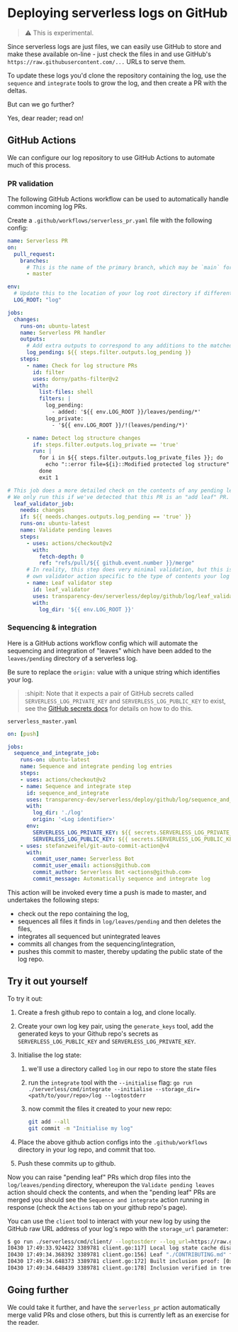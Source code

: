 # Deploying serverless logs on GitHub

> :warning: This is experimental.

Since serverless logs are just files, we can easily use GitHub to store and
make these available on-line - just check the files in and use GitHub's
`https://raw.githubusercontent.com/...` URLs to serve them.

To update these logs you'd clone the repository containing the log, use the
`sequence` and `integrate` tools to grow the log, and then create a PR with
the deltas.

But can we go further?

Yes, dear reader; read on!

## GitHub Actions

We can configure our log repository to use GitHub Actions to automate much of
this process.

### PR validation

The following GitHub Actions workflow can be used to automatically handle common
incoming log PRs.

Create a `.github/workflows/serverless_pr.yaml` file with the following config:

```yaml
name: Serverless PR
on:
  pull_request:
    branches:
      # This is the name of the primary branch, which may be `main` for newer repos.
      - master

env:
  # Update this to the location of your log root directory if different:
  LOG_ROOT: "log"

jobs:
  changes:
    runs-on: ubuntu-latest
    name: Serverless PR handler
    outputs:
      # Add extra outputs to correspond to any additions to the matched patterns in the filter step below.
      log_pending: ${{ steps.filter.outputs.log_pending }}
    steps:
      - name: Check for log structure PRs
        id: filter
        uses: dorny/paths-filter@v2
        with:
          list-files: shell
          filters: |
            log_pending:
              - added: '${{ env.LOG_ROOT }}/leaves/pending/*'
            log_private:
              - '${{ env.LOG_ROOT }}/!(leaves/pending/*)'

      - name: Detect log structure changes
        if: steps.filter.outputs.log_private == 'true'
        run: |
          for i in ${{ steps.filter.outputs.log_private_files }}; do
            echo "::error file=${i}::Modified protected log structure"
          done
          exit 1

# This job does a more detailed check on the contents of any pending leaves added.
# We only run this if we've detected that this PR is an "add leaf" PR.
  leaf_validator_job:
    needs: changes
    if: ${{ needs.changes.outputs.log_pending == 'true' }}
    runs-on: ubuntu-latest
    name: Validate pending leaves
    steps:
      - uses: actions/checkout@v2
        with:
          fetch-depth: 0
          ref: "refs/pull/${{ github.event.number }}/merge"
      # In reality, this step does very minimal validation, but this is where you'd add your
      # own validator action specific to the type of contents your log should contain.
      - name: Leaf validator step
        id: leaf_validator
        uses: transparency-dev/serverless/deploy/github/log/leaf_validator@HEAD
        with:
          log_dir: '${{ env.LOG_ROOT }}'
```

### Sequencing & integration

Here is a GitHub actions workflow config which will automate the sequencing
and integration of "leaves" which have been added to the `leaves/pending`
directory of a serverless log.

Be sure to replace the `origin:` value with a unique string which identifies
your log.

> :shipit: Note that it expects a pair of GitHub secrets called
`SERVERLESS_LOG_PRIVATE_KEY` and `SERVERLESS_LOG_PUBLIC_KEY` to exist, see
the [GitHub secrets docs](https://docs.github.com/en/actions/reference/encrypted-secrets#creating-encrypted-secrets-for-a-repository)
for details on how to do this.

`serverless_master.yaml`

```yaml
on: [push]

jobs:
  sequence_and_integrate_job:
    runs-on: ubuntu-latest
    name: Sequence and integrate pending log entries
    steps:
    - uses: actions/checkout@v2
    - name: Sequence and integrate step
      id: sequence_and_integrate
      uses: transparency-dev/serverless/deploy/github/log/sequence_and_integrate@master
      with:
        log_dir: './log'
        origin: '<Log identifier>'
      env:
        SERVERLESS_LOG_PRIVATE_KEY: ${{ secrets.SERVERLESS_LOG_PRIVATE_KEY }}
        SERVERLESS_LOG_PUBLIC_KEY: ${{ secrets.SERVERLESS_LOG_PUBLIC_KEY }}
    - uses: stefanzweifel/git-auto-commit-action@v4
      with:
        commit_user_name: Serverless Bot
        commit_user_email: actions@github.com
        commit_author: Serverless Bot <actions@github.com>
        commit_message: Automatically sequence and integrate log
```

This action will be invoked every time a push is made to master, and undertakes
the following steps:

- check out the repo containing the log,
- sequences all files it finds in `log/leaves/pending` and then deletes the files,
- integrates all sequenced but unintegrated leaves
- commits all changes from the sequencing/integration,
- pushes this commit to master, thereby updating the public state of the log repo.

## Try it out yourself

To try it out:

1. Create a fresh github repo to contain a log, and clone locally.
2. Create your own log key pair, using the `generate_keys` tool, add the generated keys
   to your Github repo's secrets as `SERVERLESS_LOG_PUBLIC_KEY` and
   `SERVERLESS_LOG_PRIVATE_KEY`.
3. Initialise the log state:
    1. we'll use a directory called `log` in our repo to
       store the state files
    2. run the `integrate` tool with the `--initialise` flag:
      `go run ./serverless/cmd/integrate --initialise --storage_dir=<path/to/your/repo>/log --logtostderr`
    3. now commit the files it created to your new repo:

       ```bash
       git add --all
       git commit -m "Initialise my log"
       ```

4. Place the above github action configs into the `.github/workflows` directory in
   your log repo, and commit that too.
5. Push these commits up to github.

Now you can raise "pending leaf" PRs which drop files into the
`log/leaves/pending` directory, whereupon the `Validate pending leaves` action
should check the contents, and when the "pending leaf" PRs are merged you
should see the `Sequence and integrate` action running in response (check the
`Actions` tab on your github repo's page).

You can use the `client` tool to interact with your new log by using the GitHub
raw URL address of your log's repo with the `storage_url` parameter:

```bash
$ go run ./serverless/cmd/client/ --logtostderr --log_url=https://raw.githubusercontent.com/AlCutter/serverless-test/master/log/ -v=2 --cache_dir="" inclusion ./CONTRIBUTING.md
I0430 17:49:33.924422 3389781 client.go:117] Local log state cache disabled
I0430 17:49:34.368392 3389781 client.go:156] Leaf "./CONTRIBUTING.md" found at index 1
I0430 17:49:34.648373 3389781 client.go:172] Built inclusion proof: [0xfe4ac37cf74158146b2ab74af030687428fdc59637c5e19a66cdd3a36b29d3e1 0x5dafd147891541a65988be686b77a9cf41f8760b5d10b99f09dddba53c995670]
I0430 17:49:34.648439 3389781 client.go:178] Inclusion verified in tree size 3, with root 0x676386dbcaec44d69736e1bf709d6c1e5492874e78bbf4920b79944bcfb08927
```

## Going further

We could take it further, and have the `serverless_pr` action
automatically merge valid PRs and close others, but this is currently left as
an exercise for the reader.
